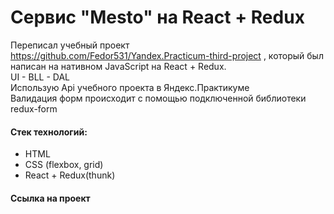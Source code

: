 # Сервис "Mesto" на React + Redux
Переписал учебный проект  https://github.com/Fedor531/Yandex.Practicum-third-project , который был написан на нативном JavaScript на  React + Redux.<br/> 
UI - BLL - DAL <br/>
Использую Api учебного проекта в Яндекс.Практикуме<br/>
Валидация форм происходит с помощью подключенной библиотеки redux-form
#### Стек технологий:
* HTML 
* CSS (flexbox, grid) <br/>
* React + Redux(thunk)
#### Ссылка на проект 


